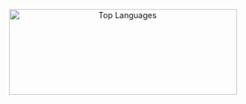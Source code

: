 <p align="center">
<!--   <img src="https://streak-stats.demolab.com/?user=fasiddique&layout=compact&theme=dark" alt="GitHub Streak" height="150"  width="400"/> -->
  <img src="https://github-readme-stats.vercel.app/api/top-langs/?username=fasiddique&layout=compact&theme=dark&hide_title=true" alt="Top Languages" height="150"  width="400"/>
</p>
<!-- <p align="center">
  <img src="https://github-readme-activity-graph.vercel.app/graph?username=fasiddique&layout=compact&theme=github-dark&hide_title=true" alt="Contribution Graph"  width="800" />
</p> -->



<!--
**fasiddique/fasiddique** is a ✨ _special_ ✨ repository because its `README.md` (this file) appears on your GitHub profile.

Here are some ideas to get you started:

- 🔭 I’m currently working on ...
- 🌱 I’m currently learning ...
- 👯 I’m looking to collaborate on ...
- 🤔 I’m looking for help with ...
- 💬 Ask me about ...
- 📫 How to reach me: ...
- 😄 Pronouns: ...
- ⚡ Fun fact: ...
-->

